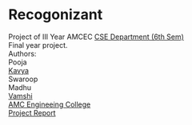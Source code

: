 # Recogonizant 
Project of III Year AMCEC [CSE Department (6th Sem)](http://www.amcgroup.edu.in/AMCEC/BE_CS_deatils.php)<br>
Final year project.<br>
Authors:<br> Pooja <br> [Kavya](github.com/kavya612) <br> Swaroop <br> Madhu <br> [Vamshi](github.com/BullsEye34) <br>
[AMC Engineeing College](http://www.amcgroup.edu.in/AMCEC/index.php)<br>
[Project Report](https://github.com/BullsEye34/IoT/blob/master/Report.pdf)
